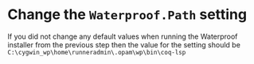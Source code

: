 # Change the `Waterproof.Path` setting
If you did not change any default values when running the Waterproof installer from the previous step then the value for the setting should be
`C:\cygwin_wp\home\runneradmin\.opam\wp\bin\coq-lsp`